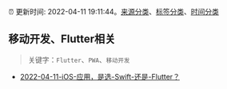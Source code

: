 :alarm_clock: 更新时间: 2022-04-11 19:11:44。[来源分类](../README.md)、[标签分类](../TAGS.md)、[时间分类](../TIMELINE.md)

## 移动开发、Flutter相关


> 关键字：`Flutter`、`PWA`、`移动开发`



- [2022-04-11-iOS-应用，是选-Swift-还是-Flutter？](https://www.v2ex.com/t/846361) 